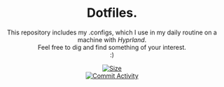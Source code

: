 <div align="center">

<p><h1>Dotfiles.</h1></p>

</div>

<p align="center">This repository includes my .configs, which I use in my daily routine on a machine with <i>Hyprland</i>. <br> Feel free to dig and find something of your interest. <br>:)</p>

<div align="center">

<a href="https://github.com/LyingOnCables/dotfiles"><img alt="Size" src="https://img.shields.io/github/repo-size/LyingOnCables/dotfiles?style=for-the-badge&logo=files&color=DDB6F2&logoColor=D9E0EE&labelColor=302D41"></a><br>
<a href="https://github.com/LyingOnCables/dotfiles/commits/main/"><img alt="Commit Activity" src="https://img.shields.io/github/commit-activity/m/LyingOnCables/dotfiles/main?style=for-the-badge&logo=github&color=F2CDCD&logoColor=D9E0EE&labelColor=302D41"/></a>

</div>
